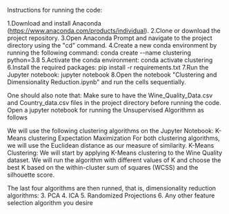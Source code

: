 

Instructions for running the code:

1.Download and install Anaconda (https://www.anaconda.com/products/individual).
2.Clone or download the project repository.
3.Open Anaconda Prompt and navigate to the project directory using the "cd" command.
4.Create a new conda environment by running the following command:
conda create --name clustering python=3.8
5.Activate the conda environment:
conda activate clustering
6.Install the required packages:
pip install -r requirements.txt
7.Run the Jupyter notebook:
jupyter notebook
8.Open the notebook "Clustering and Dimensionality Reduction.ipynb" and run the cells sequentially.

One should also note that: Make sure to have the Wine_Quality_Data.csv and Country_data.csv files in the project directory before running the code.
Open a jupyter notebook for running the Unsupervised Algorithmn as follows

We will use the following clustering algorithms on the Jupyter Notebook:
K-Means clustering
Expectation Maximization
For both clustering algorithms, we will use the Euclidean distance as our measure of similarity.
K-Means Clustering:
We will start by applying K-Means clustering to the Wine Quality dataset.
We will run the algorithm with different values of K 
and choose the best K based on the within-cluster sum of squares (WCSS) and the silhouette score.

The last four algorithms are then runned, that is, dimensionality reduction algorithms:
3.	PCA
4.	ICA
5.	Randomized Projections
6.	Any other feature selection algorithm you desire 
